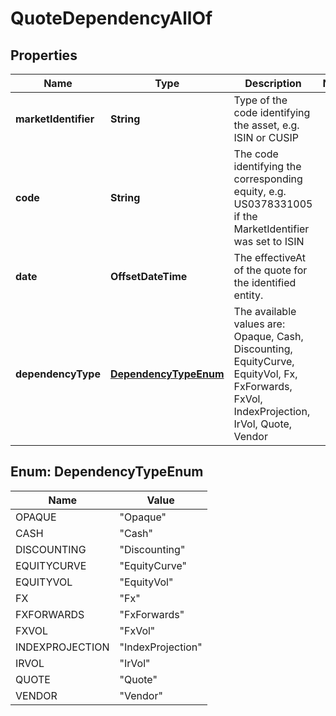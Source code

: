 

# QuoteDependencyAllOf


## Properties

Name | Type | Description | Notes
------------ | ------------- | ------------- | -------------
**marketIdentifier** | **String** | Type of the code identifying the asset, e.g. ISIN or CUSIP | 
**code** | **String** | The code identifying the corresponding equity, e.g. US0378331005 if the MarketIdentifier was set to ISIN | 
**date** | **OffsetDateTime** | The effectiveAt of the quote for the identified entity. | 
**dependencyType** | [**DependencyTypeEnum**](#DependencyTypeEnum) | The available values are: Opaque, Cash, Discounting, EquityCurve, EquityVol, Fx, FxForwards, FxVol, IndexProjection, IrVol, Quote, Vendor | 



## Enum: DependencyTypeEnum

Name | Value
---- | -----
OPAQUE | &quot;Opaque&quot;
CASH | &quot;Cash&quot;
DISCOUNTING | &quot;Discounting&quot;
EQUITYCURVE | &quot;EquityCurve&quot;
EQUITYVOL | &quot;EquityVol&quot;
FX | &quot;Fx&quot;
FXFORWARDS | &quot;FxForwards&quot;
FXVOL | &quot;FxVol&quot;
INDEXPROJECTION | &quot;IndexProjection&quot;
IRVOL | &quot;IrVol&quot;
QUOTE | &quot;Quote&quot;
VENDOR | &quot;Vendor&quot;



